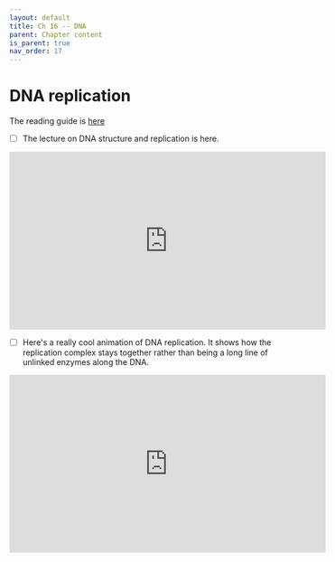 ```yaml
---
layout: default
title: Ch 16 -- DNA
parent: Chapter content
is_parent: true
nav_order: 17
---
```


# DNA replication

The reading guide is [here](ch16_rg.html)

- [ ] The lecture on DNA structure and replication is here.
<iframe width="560" height="315" src="https://www.youtube.com/embed/OJ-KPloXsng" frameborder="0" allow="accelerometer; autoplay; clipboard-write; encrypted-media; gyroscope; picture-in-picture" allowfullscreen></iframe>

- [ ] Here's a really cool animation of DNA replication. It shows how the replication complex stays together rather than being a long line of unlinked enzymes along the DNA.
<iframe width="560" height="315" src="https://www.youtube.com/embed/gJzcYbt7_E4" frameborder="0" allow="accelerometer; autoplay; clipboard-write; encrypted-media; gyroscope; picture-in-picture" allowfullscreen></iframe>
